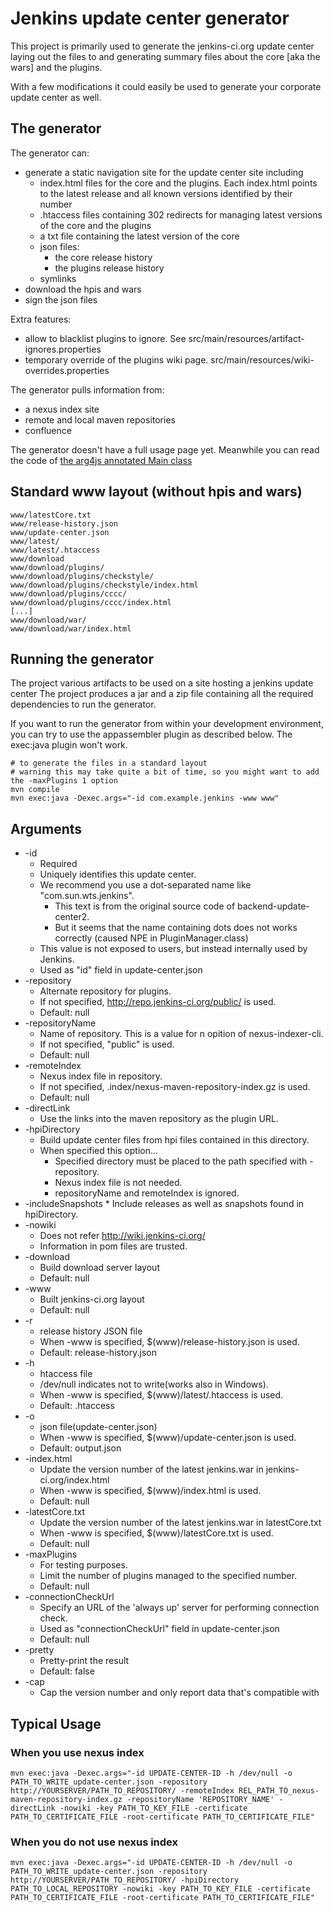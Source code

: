 Jenkins update center generator
===============================

This project is primarily used to generate the jenkins-ci.org update center laying out the files to and generating
summary files about the core [aka the wars] and the plugins.

With a few modifications it could easily be used to generate your corporate update center as well.

The generator
-------------

The generator can:

* generate a static navigation site for the update center site including
    * index.html files for the core and the plugins. Each index.html points to the latest release and all known versions identified by their number
    * .htaccess files containing 302 redirects for managing latest versions of the core and the plugins
    * a txt file containing the latest version of the core
    * json files:
        * the core release history
        * the plugins release history
    * symlinks
* download the hpis and wars
* sign the json files

Extra features:

* allow to blacklist plugins to ignore. See src/main/resources/artifact-ignores.properties
* temporary override of the plugins wiki page. src/main/resources/wiki-overrides.properties

The generator pulls information from:

* a nexus index site
* remote and local maven repositories
* confluence

The generator doesn't have a full usage page yet. Meanwhile you can read the code
of [the arg4js annotated Main class](backend-update-center2/blob/master/src/main/java/org/jvnet/hudson/update_center/Main.java "the Main class")

Standard www layout (without hpis and wars)
-------------------------------------------

    www/latestCore.txt
    www/release-history.json
    www/update-center.json
    www/latest/
    www/latest/.htaccess
    www/download
    www/download/plugins/
    www/download/plugins/checkstyle/
    www/download/plugins/checkstyle/index.html
    www/download/plugins/cccc/
    www/download/plugins/cccc/index.html
    [...]
    www/download/war/
    www/download/war/index.html

Running the generator
---------------------

The project various artifacts to be used on a site hosting a jenkins update center
The project produces a jar and a zip file containing all the required dependencies to run the generator.

If you want to run the generator from within your development environment,
you can try to use the appassembler plugin as described below. The exec:java plugin won't work.

    # to generate the files in a standard layout
    # warning this may take quite a bit of time, so you might want to add the -maxPlugins 1 option
    mvn compile
    mvn exec:java -Dexec.args="-id com.example.jenkins -www www"

Arguments
---------
* -id
	* Required
	* Uniquely identifies this update center.
	* We recommend you use a dot-separated name like "com.sun.wts.jenkins".
		* This text is from the original source code of backend-update-center2.
		* But it seems that the name containing dots does not works correctly (caused NPE in PluginManager.class)
	* This value is not exposed to users, but instead internally used by Jenkins.
	* Used as "id" field in update-center.json
* -repository
	* Alternate repository for plugins.
	* If not specified, http://repo.jenkins-ci.org/public/ is used.
	* Default: null
* -repositoryName
	* Name of repository. This is a value for n opition of nexus-indexer-cli.
	* If not specified, "public" is used.
	* Default: null
* -remoteIndex
	* Nexus index file in repository.
	* If not specified, .index/nexus-maven-repository-index.gz is used.
	* Default: null
* -directLink
	* Use the links into the maven repository as the plugin URL.
* -hpiDirectory
	* Build update center files from hpi files contained in this directory.
	* When specified this option...
		* Specified directory must be placed to the path specified with -repository.
		* Nexus index file is not needed.
		* repositoryName and remoteIndex is ignored.
* -includeSnapshots
        * Include releases as well as snapshots found in hpiDirectory.
* -nowiki
	* Does not refer http://wiki.jenkins-ci.org/
	* Information in pom files are trusted.
* -download
	* Build download server layout
	* Default: null
* -www
	* Built jenkins-ci.org layout
	* Default: null
* -r
	* release history JSON file
	* When -www is specified, $(www)/release-history.json is used.
	* Default: release-history.json
* -h
	* htaccess file
	* /dev/null indicates not to write(works also in Windows).
	* When -www is specified, $(www)/latest/.htaccess is used.
	* Default: .htaccess
* -o
	* json file(update-center.json)
	* When -www is specified, $(www)/update-center.json is used.
	* Default: output.json
* -index.html
	* Update the version number of the latest jenkins.war in jenkins-ci.org/index.html
	* When -www is specified, $(www)/index.html is used.
	* Default: null
* -latestCore.txt
	* Update the version number of the latest jenkins.war in latestCore.txt
	* When -www is specified, $(www)/latestCore.txt is used. 
	* Default: null
* -maxPlugins
	* For testing purposes.
	* Limit the number of plugins managed to the specified number.
	* Default: null
* -connectionCheckUrl
	* Specify an URL of the 'always up' server for performing connection check.
	* Used as "connectionCheckUrl" field in update-center.json
	* Default: null
* -pretty
	* Pretty-print the result
	* Default: false
* -cap
	* Cap the version number and only report data that's compatible with

Typical Usage
-------------

### When you use nexus index

```
mvn exec:java -Dexec.args="-id UPDATE-CENTER-ID -h /dev/null -o PATH_TO_WRITE_update-center.json -repository http://YOURSERVER/PATH_TO_REPOSITORY/ -remoteIndex REL_PATH_TO_nexus-maven-repository-index.gz -repositoryName 'REPOSITORY_NAME' -directLink -nowiki -key PATH_TO_KEY_FILE -certificate PATH_TO_CERTIFICATE_FILE -root-certificate PATH_TO_CERTIFICATE_FILE"
```

### When you do not use nexus index

```
mvn exec:java -Dexec.args="-id UPDATE-CENTER-ID -h /dev/null -o PATH_TO_WRITE_update-center.json -repository http://YOURSERVER/PATH_TO_REPOSITORY/ -hpiDirectory PATH_TO_LOCAL_REPOSITORY -nowiki -key PATH_TO_KEY_FILE -certificate PATH_TO_CERTIFICATE_FILE -root-certificate PATH_TO_CERTIFICATE_FILE"
```

